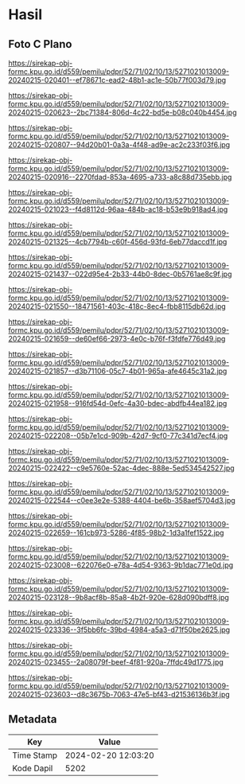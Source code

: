 # Hasil

## Foto C Plano

https://sirekap-obj-formc.kpu.go.id/d559/pemilu/pdpr/52/71/02/10/13/5271021013009-20240215-020401--ef78671c-ead2-48b1-ac1e-50b77f003d79.jpg

https://sirekap-obj-formc.kpu.go.id/d559/pemilu/pdpr/52/71/02/10/13/5271021013009-20240215-020623--2bc71384-806d-4c22-bd5e-b08c040b4454.jpg

https://sirekap-obj-formc.kpu.go.id/d559/pemilu/pdpr/52/71/02/10/13/5271021013009-20240215-020807--94d20b01-0a3a-4f48-ad9e-ac2c233f03f6.jpg

https://sirekap-obj-formc.kpu.go.id/d559/pemilu/pdpr/52/71/02/10/13/5271021013009-20240215-020916--2270fdad-853a-4695-a733-a8c88d735ebb.jpg

https://sirekap-obj-formc.kpu.go.id/d559/pemilu/pdpr/52/71/02/10/13/5271021013009-20240215-021023--f4d8112d-96aa-484b-ac18-b53e9b918ad4.jpg

https://sirekap-obj-formc.kpu.go.id/d559/pemilu/pdpr/52/71/02/10/13/5271021013009-20240215-021325--4cb7794b-c60f-456d-93fd-6eb77daccd1f.jpg

https://sirekap-obj-formc.kpu.go.id/d559/pemilu/pdpr/52/71/02/10/13/5271021013009-20240215-021437--022d95e4-2b33-44b0-8dec-0b5761ae8c9f.jpg

https://sirekap-obj-formc.kpu.go.id/d559/pemilu/pdpr/52/71/02/10/13/5271021013009-20240215-021550--18471561-403c-418c-8ec4-fbb8115db62d.jpg

https://sirekap-obj-formc.kpu.go.id/d559/pemilu/pdpr/52/71/02/10/13/5271021013009-20240215-021659--de60ef66-2973-4e0c-b76f-f3fdfe776d49.jpg

https://sirekap-obj-formc.kpu.go.id/d559/pemilu/pdpr/52/71/02/10/13/5271021013009-20240215-021857--d3b71106-05c7-4b01-965a-afe4645c31a2.jpg

https://sirekap-obj-formc.kpu.go.id/d559/pemilu/pdpr/52/71/02/10/13/5271021013009-20240215-021958--916fd54d-0efc-4a30-bdec-abdfb44ea182.jpg

https://sirekap-obj-formc.kpu.go.id/d559/pemilu/pdpr/52/71/02/10/13/5271021013009-20240215-022208--05b7e1cd-909b-42d7-9cf0-77c341d7ecf4.jpg

https://sirekap-obj-formc.kpu.go.id/d559/pemilu/pdpr/52/71/02/10/13/5271021013009-20240215-022422--c9e5760e-52ac-4dec-888e-5ed534542527.jpg

https://sirekap-obj-formc.kpu.go.id/d559/pemilu/pdpr/52/71/02/10/13/5271021013009-20240215-022544--c0ee3e2e-5388-4404-be6b-358aef5704d3.jpg

https://sirekap-obj-formc.kpu.go.id/d559/pemilu/pdpr/52/71/02/10/13/5271021013009-20240215-022659--161cb973-5286-4f85-98b2-1d3a1fef1522.jpg

https://sirekap-obj-formc.kpu.go.id/d559/pemilu/pdpr/52/71/02/10/13/5271021013009-20240215-023008--622076e0-e78a-4d54-9363-9b1dac771e0d.jpg

https://sirekap-obj-formc.kpu.go.id/d559/pemilu/pdpr/52/71/02/10/13/5271021013009-20240215-023128--9b8acf8b-85a8-4b2f-920e-628d090bdff8.jpg

https://sirekap-obj-formc.kpu.go.id/d559/pemilu/pdpr/52/71/02/10/13/5271021013009-20240215-023336--3f5bb6fc-39bd-4984-a5a3-d71f50be2625.jpg

https://sirekap-obj-formc.kpu.go.id/d559/pemilu/pdpr/52/71/02/10/13/5271021013009-20240215-023455--2a08079f-beef-4f81-920a-7ffdc49d1775.jpg

https://sirekap-obj-formc.kpu.go.id/d559/pemilu/pdpr/52/71/02/10/13/5271021013009-20240215-023603--d8c3675b-7063-47e5-bf43-d21536136b3f.jpg


## Metadata

| Key        | Value               |
| ---------- | ------------------- |
| Time Stamp | 2024-02-20 12:03:20 |
| Kode Dapil | 5202                |



